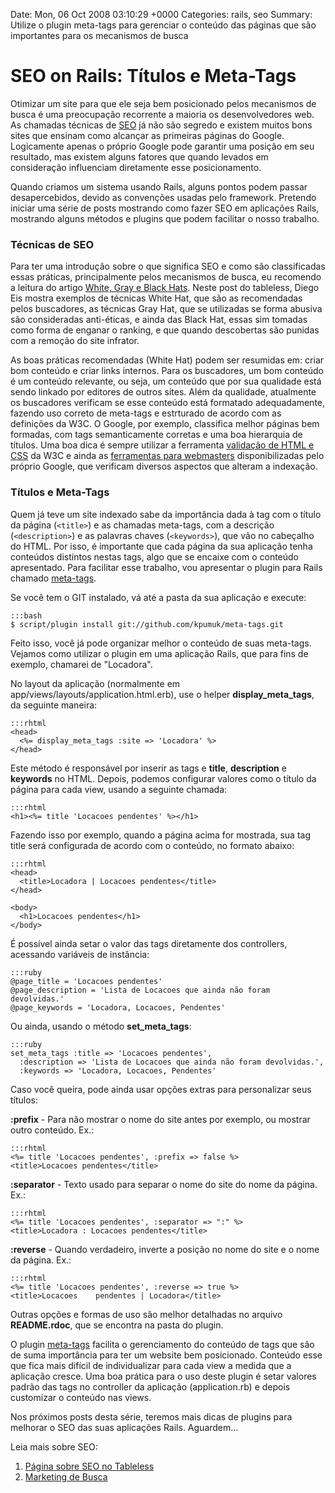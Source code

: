 Date: Mon, 06 Oct 2008 03:10:29 +0000
Categories: rails, seo
Summary: Utilize o plugin meta-tags para gerenciar o conteúdo das páginas que são importantes para os mecanismos de busca


# SEO on Rails: Títulos e Meta-Tags

Otimizar um site para que ele seja bem posicionado pelos mecanismos de busca é uma preocupação recorrente a maioria os desenvolvedores web. As chamadas técnicas de [SEO][1] já não são segredo e existem muitos bons sites que ensinam como alcançar as primeiras páginas do Google. Logicamente apenas o próprio Google pode garantir uma posição em seu resultado, mas existem alguns fatores que quando levados em consideração influenciam diretamente esse posicionamento. 

Quando criamos um sistema usando Rails, alguns pontos podem passar desapercebidos, devido as convenções usadas pelo framework. Pretendo iniciar uma série de posts mostrando como fazer SEO em aplicações Rails, mostrando alguns métodos e plugins que podem facilitar o nosso trabalho.

### Técnicas de SEO

Para ter uma introdução sobre o que significa SEO e como são classificadas essas práticas, principalmente pelos mecanismos de busca, eu recomendo a leitura do artigo [White, Gray e Black Hats][2]. Neste post do tableless, Diego Eis mostra exemplos de técnicas White Hat, que são as recomendadas pelos buscadores, as técnicas Gray Hat, que se utilizadas se forma abusiva são consideradas anti-éticas, e ainda das Black Hat, essas sim tomadas como forma de enganar o ranking, e que quando descobertas são punidas com a remoção do site infrator.

As boas práticas recomendadas (White Hat) podem ser resumidas em: criar bom conteúdo e criar links internos. Para os buscadores, um bom conteúdo é um conteúdo relevante, ou seja, um conteúdo que por sua qualidade está sendo linkado por editores de outros sites. Além da qualidade, atualmente os buscadores verificam se esse conteúdo está formatado adequadamente, fazendo uso correto de meta-tags e estrturado de acordo com as definições da W3C. O Google, por exemplo, classifica melhor páginas bem formadas, com tags semanticamente corretas e uma boa hierarquia de títulos. Uma boa dica é sempre utilizar a ferramenta [validação de HTML e CSS][3] da W3C e ainda as [ferramentas para webmasters][4] disponibilizadas pelo próprio Google, que verificam diversos aspectos que alteram a indexação. 

### Títulos e Meta-Tags

Quem já teve um site indexado sabe da importância dada à tag com o título da página (`<title>`) e as chamadas meta-tags, com a descrição (`<description>`) e as palavras chaves (`<keywords>`), que vão no cabeçalho do HTML. Por isso, é importante que cada página da sua aplicação tenha conteúdos distintos nestas tags, algo que se encaixe com o conteúdo apresentado. Para facilitar esse trabalho, vou apresentar o plugin para Rails chamado [meta-tags][5].

Se você tem o GIT instalado, vá até a pasta da sua aplicação e execute:

    :::bash
    $ script/plugin install git://github.com/kpumuk/meta-tags.git

Feito isso, você já pode organizar melhor o conteúdo de suas meta-tags. Vejamos como utilizar o plugin em uma aplicação Rails, que para fins de exemplo, chamarei de "Locadora".

No layout da aplicação (normalmente em app/views/layouts/application.html.erb), 
use o helper **display_meta_tags**, da seguinte maneira:

    :::rhtml
    <head>
      <%= display_meta_tags :site => 'Locadora' %>
    </head>


Este método é responsável por inserir as tags e **title**, **description** e **keywords** no HTML. Depois, podemos configurar valores como o título da página para cada view, usando a seguinte chamada:

    :::rhtml
    <h1><%= title 'Locacoes pendentes' %></h1>


Fazendo isso por exemplo, quando a página acima for mostrada, sua tag title será configurada de acordo com o conteúdo, no formato abaixo:

    :::rhtml
    <head>
      <title>Locadora | Locacoes pendentes</title>
    </head>

    <body>
      <h1>Locacoes pendentes</h1>
    </body>


É possível ainda setar o valor das tags diretamente dos controllers, acessando variáveis de instância:

    :::ruby
    @page_title = 'Locacoes pendentes'
    @page_description = 'Lista de Locacoes que ainda não foram devolvidas.'
    @page_keywords = 'Locadora, Locacoes, Pendentes'


Ou ainda, usando o método **set_meta_tags**:

    :::ruby
    set_meta_tags :title => 'Locacoes pendentes',
      :description => 'Lista de Locacoes que ainda não foram devolvidas.',
      :keywords => 'Locadora, Locacoes, Pendentes'


Caso você queira, pode ainda usar opções extras para personalizar seus títulos: 

**:prefix** - Para não mostrar o nome do site antes por exemplo, ou mostrar 
outro conteúdo. Ex.: 

    :::rhtml
    <%= title 'Locacoes pendentes', :prefix => false %>
    <title>Locacoes pendentes</title>

**:separator** - Texto usado para separar o nome do site do nome da página. Ex.: 

    :::rhtml
    <%= title 'Locacoes pendentes', :separator => ":" %>
    <title>Locadora : Locacoes pendentes</title>

**:reverse** - Quando verdadeiro, inverte a posição no nome do site e o nome 
da página. Ex.: 

    :::rhtml
    <%= title 'Locacoes pendentes', :reverse => true %> 
    <title>Locacoes    pendentes | Locadora</title>

Outras opções e formas de uso são melhor detalhadas no arquivo **README.rdoc**, que se encontra na pasta do plugin.

O plugin [meta-tags][5] facilita o gerenciamento do conteúdo de tags que são de suma importância para ter um website bem posicionado. Conteúdo esse que fica mais difícil de individualizar para cada view a medida que a aplicação cresce. Uma boa prática para o uso deste plugin é setar valores padrão das tags no controller da aplicação (application.rb) e depois customizar o conteúdo nas views.

Nos próximos posts desta série, teremos mais dicas de plugins para melhorar o SEO das suas aplicações Rails. Aguardem...

Leia mais sobre SEO:

1. [Página sobre SEO no Tableless][6]
2. [Marketing de Busca][1]



[1]: http://www.marketingdebusca.com.br/seo/
[2]: http://www.tableless.com.br/white-gray-e-black-hats
[3]: http://validator.w3.org/
[4]: http://www.google.com/webmasters/
[5]: http://github.com/kpumuk/meta-tags
[6]: http://www.tableless.com.br/seo

